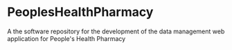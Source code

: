 # PeoplesHealthPharmacy
A the software repository for the development of the data management web application for People's Health Pharmacy
